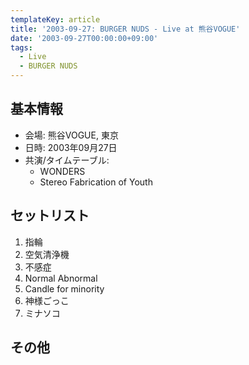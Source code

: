 ```yaml
---
templateKey: article
title: '2003-09-27: BURGER NUDS - Live at 熊谷VOGUE'
date: '2003-09-27T00:00:00+09:00'
tags:
  - Live
  - BURGER NUDS
---
```

## 基本情報

* 会場: 熊谷VOGUE, 東京
* 日時: 2003年09月27日
* 共演/タイムテーブル:
  * WONDERS
  * Stereo Fabrication of Youth

## セットリスト

1. 指輪
1. 空気清浄機
1. 不感症
1. Normal Abnormal
1. Candle for minority
1. 神様ごっこ
1. ミナソコ

## その他

